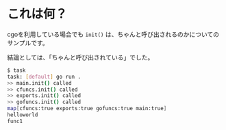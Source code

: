 # これは何？

cgoを利用している場合でも ```init()``` は、ちゃんと呼び出されるのかについてのサンプルです。

結論としては、「ちゃんと呼び出されている」でした。

```sh
$ task
task: [default] go run .
>> main.init() called
>> cfuncs.init() called
>> exports.init() called
>> gofuncs.init() called
map[cfuncs:true exports:true gofuncs:true main:true]
helloworld
func1
```
